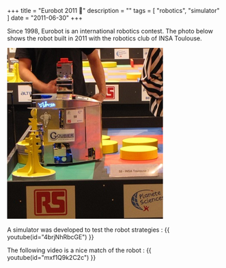 +++
title = "Eurobot 2011 🤖"
description = ""
tags = [
    "robotics",
    "simulator"
]
date = "2011-06-30"
+++

Since 1998, Eurobot is an international robotics contest. The photo below shows the robot built in 2011 with the robotics club of INSA Toulouse.

![Screenshot](/eurobot_2011/eurobot_2011_insa.jpg)

A simulator was developed to test the robot strategies :
{{ youtube(id="4brjNhRbcGE") }}

The following video is a nice match of the robot :
{{ youtube(id="mxf1Q9k2C2c") }}
